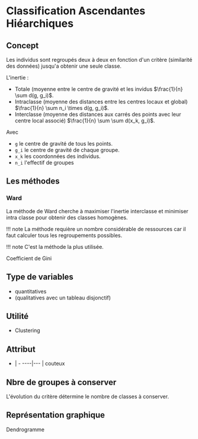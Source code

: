# Classification Ascendantes Hiéarchiques

## Concept

Les individus sont regroupés deux à deux en fonction d'un critère (similarité des données) jusqu'a obtenir une seule classe.

L'inertie :

* Totale (moyenne entre le centre de gravité et les invidus $\frac{1}{n} \sum d(g, g_i)$.
* Intraclasse (moyenne des distances entre les centres locaux et global) $\frac{1}{n} \sum n_i \times d(g, g_i)$.
* Interclasse (moyenne des distances aux carrés des points avec leur centre local associé) $\frac{1}{n} \sum \sum d(x_k, g_i)$.

Avec 

* `g` le centre de gravité de tous les points.
* `g_i` le centre de gravité de chaque groupe.
* `x_k` les coordonnées des individus.
* `n_i` l'effectif de groupes

## Les méthodes

### Ward 

La méthode de Ward cherche à maximiser l'inertie interclasse et minimiser intra classe pour obtenir des classes homogènes.




!!! note 
	La méthode requière un nombre considérable de ressources car il faut calculer tous les regroupements possibles.

!!! note 
	C'est la méthode la plus utilisée.



Coefficient de Gini

## Type de variables

* quantitatives
* (qualitatives avec un tableau disjonctif)

## Utilité

* Clustering

## Attribut

+ 	| -
----|---
	| couteux

## Nbre de groupes à conserver 

L'évolution du critère détermine le nombre de classes à conserver. 

## Représentation graphique

Dendrogramme
